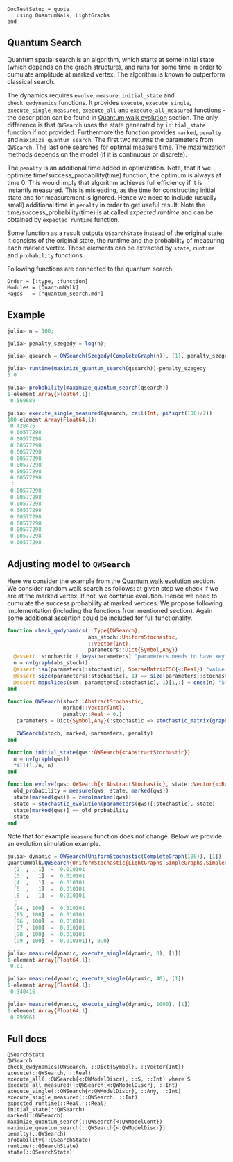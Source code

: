 ```@meta
DocTestSetup = quote
   using QuantumWalk, LightGraphs
end
```

## Quantum Search

Quantum spatial search is an algorithm, which starts at some initial state (which
 depends on the graph structure), and runs for some time in order to cumulate
 amplitude at marked vertex. The algorithm is known to outperform classical search.

 The dynamics requires `evolve`, `measure`, `initial_state` and `check_qwdynamics` functions. It provides `execute`, `execute_single`, `execute_single_measured`, `execute_all` and `execute_all_measured` functions - the description can be found in [Quantum walk evolution](quantum_walk.md) section. The only difference is that `QWSearch` uses the state generated by `initial_state` function if not provided. Furthermore the function provides `marked`, `penalty` and `maximize_quantum_search`. The first two returns the parameters from `QWSearch`. The last one searches for optimal measure time. The maximization methods depends on the model (if it is continuous or discrete).

 The `penalty` is an additional time added in optimization. Note, that if we optimize
 time/success_probability(time) function, the optimum is always at time 0. This would imply that algorithm achieves full efficiency if it is instantly measured. This is misleading, as the time for constructing initial state and for measurement is ignored.
 Hence we need to include (usually small) additional time in `penalty` in order to
 get useful result. Note the time/success_probability(time) is at called
 *expected runtime* and can be obtained by `expected_runtime` function.

 Some function as a result outputs `QSearchState` instead of the original state.
 It consists of the original state, the runtime and the probability of measuring
 each marked vertex. Those elements can be extracted by `state`, `runtime` and `probability` functions.

 Following functions are connected to the quantum search:
```@index
Order = [:type, :function]
Modules = [QuantumWalk]
Pages   = ["quantum_search.md"]
```
## Example

```julia
julia> n = 100;

julia> penalty_szegedy = log(n);

julia> qsearch = QWSearch(Szegedy(CompleteGraph(n)), [1], penalty_szegedy);

julia> runtime(maximize_quantum_search(qsearch))-penalty_szegedy
5.0

julia> probability(maximize_quantum_search(qsearch))
1-element Array{Float64,1}:
 0.569689

julia> execute_single_measured(qsearch, ceil(Int, pi*sqrt(100)/2))
100-element Array{Float64,1}:
 0.428475  
 0.00577298
 0.00577298
 0.00577298
 0.00577298
 0.00577298
 0.00577298
 0.00577298
 0.00577298
 ⋮         
 0.00577298
 0.00577298
 0.00577298
 0.00577298
 0.00577298
 0.00577298
 0.00577298
 0.00577298
 0.00577298
```

## Adjusting model to `QWSearch`

Here we consider the example from the [Quantum walk evolution](quantum_walk.md) section. We consider
random walk search as follows: at given step we check if we are at the marked vertex.
If not, we continue evolution. Hence we need to cumulate the success probability
at marked vertices. We propose following implementation (including the functions
from mentioned section). Again some additional assertion could be included for
full functionality.

```julia
function check_qwdynamics(::Type{QWSearch},
                          abs_stoch::UniformStochastic,
                          ::Vector{Int},
                          parameters::Dict{Symbol,Any})
  @assert :stochastic ∈ keys(parameters) "parameters needs to have key stochastic"
  n = nv(graph(abs_stoch))
  @assert isa(parameters[:stochastic], SparseMatrixCSC{<:Real}) "value for :stochastic needs to be sparse matrix with real numbers"
  @assert size(parameters[:stochastic], 1) == size(parameters[:stochastic], 2) "Stochastic matrix needs to be square stochastic matrix"
  @assert mapslices(sum, parameters[:stochastic], 1)[1,:] ≈ ones(n) "Stochastic matrix needs to be square stochastic matrix of order graph"
end

function QWSearch(stoch::AbstractStochastic,
                  marked::Vector{Int},
                  penalty::Real = 0.)
   parameters = Dict{Symbol,Any}(:stochastic => stochastic_matrix(graph(stoch)))

   QWSearch(stoch, marked, parameters, penalty)
end

function initial_state(qws::QWSearch{<:AbstractStochastic})
  n = nv(graph(qws))
  fill(1./n, n)
end

function evolve(qws::QWSearch{<:AbstractStochastic}, state::Vector{<:Real})
  old_probability = measure(qws, state, marked(qws))
  state[marked(qws)] = zero(marked(qws))
  state = stochastic_evolution(parameters(qws)[:stochastic], state)
  state[marked(qws)] += old_probability
  state
end
```
Note that for example `measure` function does not change. Below we provide an
evolution simulation example.

```julia
julia> dynamic = QWSearch(UniformStochastic(CompleteGraph(100)), [1])
QuantumWalk.QWSearch{UniformStochastic{LightGraphs.SimpleGraphs.SimpleGraph{Int64}},Float64}(UniformStochastic{LightGraphs.SimpleGraphs.SimpleGraph{Int64}}({100, 4950} undirected simple Int64 graph), [1], Dict{Symbol,Any}(Pair{Symbol,Any}(:stochastic,
  [2  ,   1]  =  0.010101
  [3  ,   1]  =  0.010101
  [4  ,   1]  =  0.010101
  [5  ,   1]  =  0.010101
  [6  ,   1]  =  0.010101
  ⋮
  [94 , 100]  =  0.010101
  [95 , 100]  =  0.010101
  [96 , 100]  =  0.010101
  [97 , 100]  =  0.010101
  [98 , 100]  =  0.010101
  [99 , 100]  =  0.010101)), 0.0)

julia> measure(dynamic, execute_single(dynamic, 0), [1])
1-element Array{Float64,1}:
 0.01

julia> measure(dynamic, execute_single(dynamic, 40), [1])
1-element Array{Float64,1}:
 0.340416

julia> measure(dynamic, execute_single(dynamic, 1000), [1])
1-element Array{Float64,1}:
 0.999961
```

## Full docs

```@docs
QSearchState
QWSearch
check_qwdynamics(QWSearch, ::Dict{Symbol}, ::Vector{Int})
execute(::QWSearch, ::Real)
execute_all(::QWSearch{<:QWModelDiscr}, ::S, ::Int) where S
execute_all_measured(::QWSearch{<:QWModelDiscr}, ::Int)
execute_single(::QWSearch{<:QWModelDiscr}, ::Any, ::Int)
execute_single_measured(::QWSearch, ::Int)
expected_runtime(::Real, ::Real)
initial_state(::QWSearch)
marked(::QWSearch)
maximize_quantum_search(::QWSearch{<:QWModelCont})
maximize_quantum_search(::QWSearch{<:QWModelDiscr})
penalty(::QWSearch)
probability(::QSearchState)
runtime(::QSearchState)
state(::QSearchState)
```
